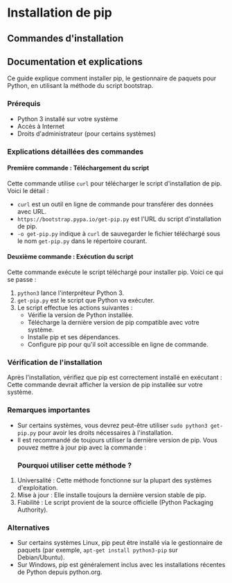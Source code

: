 # Installation de pip

## Commandes d'installation

## Documentation et explications

Ce guide explique comment installer pip, le gestionnaire de paquets pour Python, en utilisant la méthode du script bootstrap.

### Prérequis

- Python 3 installé sur votre système
- Accès à Internet
- Droits d'administrateur (pour certains systèmes)

### Explications détaillées des commandes

#### Première commande : Téléchargement du script

Cette commande utilise `curl` pour télécharger le script d'installation de pip. Voici le détail :

- `curl` est un outil en ligne de commande pour transférer des données avec URL.
- `https://bootstrap.pypa.io/get-pip.py` est l'URL du script d'installation de pip.
- `-o get-pip.py` indique à `curl` de sauvegarder le fichier téléchargé sous le nom `get-pip.py` dans le répertoire courant.

#### Deuxième commande : Exécution du script

Cette commande exécute le script téléchargé pour installer pip. Voici ce qui se passe :

1. `python3` lance l'interpréteur Python 3.
2. `get-pip.py` est le script que Python va exécuter.
3. Le script effectue les actions suivantes :
   - Vérifie la version de Python installée.
   - Télécharge la dernière version de pip compatible avec votre système.
   - Installe pip et ses dépendances.
   - Configure pip pour qu'il soit accessible en ligne de commande.

### Vérification de l'installation

Après l'installation, vérifiez que pip est correctement installé en exécutant :
Cette commande devrait afficher la version de pip installée sur votre système.

### Remarques importantes

- Sur certains systèmes, vous devrez peut-être utiliser `sudo python3 get-pip.py` pour avoir les droits nécessaires à l'installation.
- Il est recommandé de toujours utiliser la dernière version de pip. Vous pouvez mettre à jour pip avec la commande :
  ### Pourquoi utiliser cette méthode ?

1. Universalité : Cette méthode fonctionne sur la plupart des systèmes d'exploitation.
2. Mise à jour : Elle installe toujours la dernière version stable de pip.
3. Fiabilité : Le script provient de la source officielle (Python Packaging Authority).

### Alternatives

- Sur certains systèmes Linux, pip peut être installé via le gestionnaire de paquets (par exemple, `apt-get install python3-pip` sur Debian/Ubuntu).
- Sur Windows, pip est généralement inclus avec les installations récentes de Python depuis python.org.
